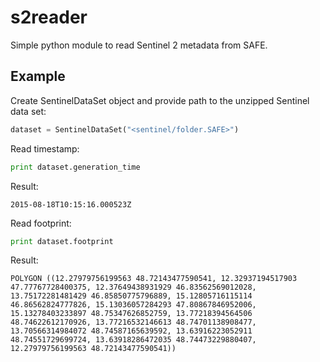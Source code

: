 # s2reader
Simple python module to read Sentinel 2 metadata from SAFE.

## Example

Create SentinelDataSet object and provide path to the unzipped Sentinel data set:

```python
dataset = SentinelDataSet("<sentinel/folder.SAFE>")
```

Read timestamp:
```python
print dataset.generation_time
```
Result:
```
2015-08-18T10:15:16.000523Z
```
Read footprint:
```python
print dataset.footprint
```
Result:
```
POLYGON ((12.27979756199563 48.72143477590541, 12.32937194517903 47.77767728400375, 12.37649438931929 46.83562569012028, 13.75172281481429 46.85850775796889, 15.12805716115114 46.86562824777826, 15.13036057284293 47.80867846952006, 15.13278403233897 48.75347626852759, 13.77218394564506 48.74622612170926, 13.77216532146613 48.74701138908477, 13.70566314984072 48.74587165639592, 13.63916223052911 48.74551729699724, 13.63918286472035 48.74473229880407, 12.27979756199563 48.72143477590541))
```
